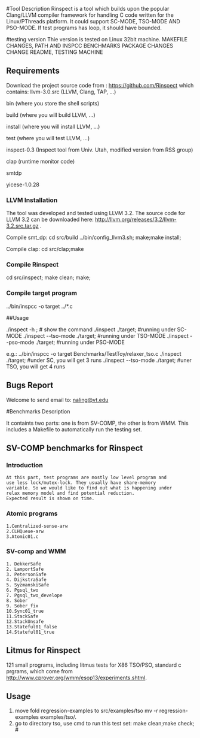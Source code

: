 #Tool Description
Rinspect is a tool which builds upon the popular Clang/LLVM compiler
framework for handling C code written for the Linux/PThreads
platform. It could support SC-MODE, TSO-MODE AND PSO-MODE. If test
programs has loop, it should have bounded.

#testing version
Thie version is tested on Linux 32bit machine.
MAKEFILE CHANGES, PATH AND INSPCC
BENCHMARKS PACKAGE CHANGES
CHANGE README, TESTING MACHINE


## Requirements
Download the project source code from : https://github.com/Rinspect
which contains:
llvm-3.0.src (LLVM, Clang, TAP, …)

bin (where you store the shell scripts)

build (where you will build LLVM, …)

install (where you will install LLVM, …)

test (where you will test LLVM, …)

inspect-0.3 (Inspect tool from Univ. Utah, modified version from RSS group)

clap (runtime monitor code)

smtdp

yicese-1.0.28



### LLVM Installation

The tool was developed and tested using LLVM 3.2. The source code for LLVM 3.2 can be downloaded here: http://llvm.org/releases/3.2/llvm-3.2.src.tar.gz .

Compile smt_dp:
cd src/build
../bin/config_llvm3.sh;
make;make install;

Compile clap:
cd src/clap;make


### Compile Rinspect
cd src/inspect;
make clean;
make;

### Compile target program

../bin/inspcc -o target ../*.c


##Usage

./inspect -h ; # show the command
./inspect ./target; #running under SC-MODE
./inspect --tso-mode ./target; #running under TSO-MODE
./inspect --pso-mode ./target; #running under PSO-MODE

e.g.:
../bin/inspcc -o target Benchmarks/TestToy/relaxer_tso.c
./inspect ./target; #under SC, you will get 3 runs
./inspect --tso-mode ./target; #uner TSO, you will get 4 runs



## Bugs Report
Welcome to send email to: naling@vt.edu



#Benchmarks Description

It containts two parts: one is from SV-COMP, the other is from
WMM. This includes a Makefile to automatically run the testing set.



## SV-COMP benchmarks for Rinspect
### Introduction
    At this part, test programs are mostly low level program and
    use less lock/mutex-lock. They usually have share-memory
    variable. So we would like to find out what is happening under
    relax memory model and find potential reduction.
    Expected result is shown on time.

### Atomic programs
    1.Centralized-sense-arw 
    2.CLHQueue-arw	
    3.Atomic01.c

### SV-comp and WMM
    1. DekkerSafe 
    2. LamportSafe 
    3. PetersonSafe
    4. DijkstraSafe
    5. SyzmanskiSafe
    6. Pgsql_two
    7. Pgsql_two_develope
    8. Sober
    9. Sober_fix
    10.Sync01_true 
    11.StackSafe 
    12.StackUnsafe 
    13.Stateful01_false 
    14.Stateful01_true 


## Litmus for Rinspect
121 small programs, including litmus tests for X86 TSO/PSO, standard
c prgrams, which come from
http://www.cprover.org/wmm/esop13/experiments.shtml.




## Usage
1. move fold regression-examples to src/examples/tso
    mv -r regression-examples examples/tso/.
2. go to directory tso, use cmd to run this test set:
    make clean;make check; #



